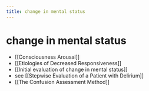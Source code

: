 ```yaml
---
title: change in mental status
---
```


# change in mental status

* [[Consciousness Arousal]]
* [[Etiologies of Decreased Responsiveness]]
* [[Initial evaluation of change in mental status]]
* see [[Stepwise Evaluation of a Patient with Delirium]]
* [[The Confusion Assessment Method]]
